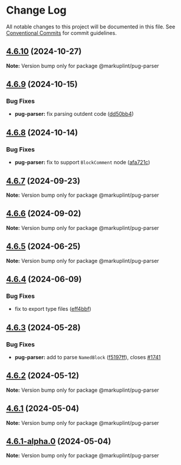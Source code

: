 # Change Log

All notable changes to this project will be documented in this file.
See [Conventional Commits](https://conventionalcommits.org) for commit guidelines.

## [4.6.10](https://github.com/markuplint/markuplint/compare/@markuplint/pug-parser@4.6.9...@markuplint/pug-parser@4.6.10) (2024-10-27)

**Note:** Version bump only for package @markuplint/pug-parser





## [4.6.9](https://github.com/markuplint/markuplint/compare/@markuplint/pug-parser@4.6.8...@markuplint/pug-parser@4.6.9) (2024-10-15)

### Bug Fixes

- **pug-parser:** fix parsing outdent code ([dd50bb4](https://github.com/markuplint/markuplint/commit/dd50bb423bbd1c466fe10c59a1778b5572d60457))

## [4.6.8](https://github.com/markuplint/markuplint/compare/@markuplint/pug-parser@4.6.7...@markuplint/pug-parser@4.6.8) (2024-10-14)

### Bug Fixes

- **pug-parser:** fix to support `BlockComment` node ([afa721c](https://github.com/markuplint/markuplint/commit/afa721cd29cab8a47fa27cefe808d3fb7066b42e))

## [4.6.7](https://github.com/markuplint/markuplint/compare/@markuplint/pug-parser@4.6.6...@markuplint/pug-parser@4.6.7) (2024-09-23)

**Note:** Version bump only for package @markuplint/pug-parser

## [4.6.6](https://github.com/markuplint/markuplint/compare/@markuplint/pug-parser@4.6.5...@markuplint/pug-parser@4.6.6) (2024-09-02)

**Note:** Version bump only for package @markuplint/pug-parser

## [4.6.5](https://github.com/markuplint/markuplint/compare/@markuplint/pug-parser@4.6.4...@markuplint/pug-parser@4.6.5) (2024-06-25)

**Note:** Version bump only for package @markuplint/pug-parser

## [4.6.4](https://github.com/markuplint/markuplint/compare/@markuplint/pug-parser@4.6.3...@markuplint/pug-parser@4.6.4) (2024-06-09)

### Bug Fixes

- fix to export type files ([eff4bbf](https://github.com/markuplint/markuplint/commit/eff4bbfd127574809dc5e15d7cafe87699758ee0))

## [4.6.3](https://github.com/markuplint/markuplint/compare/@markuplint/pug-parser@4.6.2...@markuplint/pug-parser@4.6.3) (2024-05-28)

### Bug Fixes

- **pug-parser:** add to parse `NamedBlock` ([f5197ff](https://github.com/markuplint/markuplint/commit/f5197ffd5281a9a67ad62dfc340b4422a3c20237)), closes [#1741](https://github.com/markuplint/markuplint/issues/1741)

## [4.6.2](https://github.com/markuplint/markuplint/compare/@markuplint/pug-parser@4.6.1...@markuplint/pug-parser@4.6.2) (2024-05-12)

**Note:** Version bump only for package @markuplint/pug-parser

## [4.6.1](https://github.com/markuplint/markuplint/compare/@markuplint/pug-parser@4.6.1-alpha.0...@markuplint/pug-parser@4.6.1) (2024-05-04)

**Note:** Version bump only for package @markuplint/pug-parser

## [4.6.1-alpha.0](https://github.com/markuplint/markuplint/compare/@markuplint/pug-parser@4.6.0...@markuplint/pug-parser@4.6.1-alpha.0) (2024-05-04)

**Note:** Version bump only for package @markuplint/pug-parser
